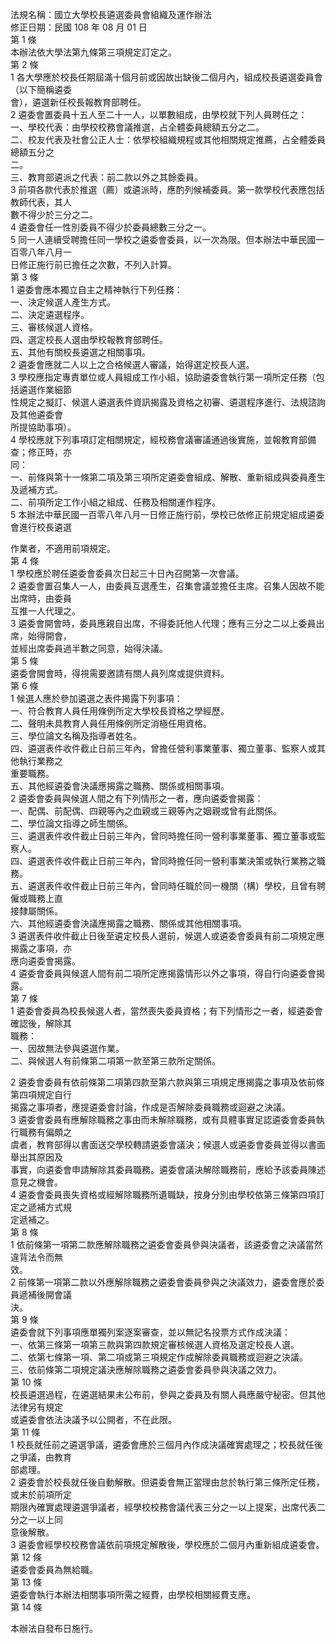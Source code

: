 法規名稱：國立大學校長遴選委員會組織及運作辦法  
修正日期：民國 108 年 08 月 01 日  
第 1 條  
本辦法依大學法第九條第三項規定訂定之。  
第 2 條  
1 各大學應於校長任期屆滿十個月前或因故出缺後二個月內，組成校長遴選委員會（以下簡稱遴委  
會），遴選新任校長報教育部聘任。  
2 遴委會置委員十五人至二十一人，以單數組成，由學校就下列人員聘任之：  
一、學校代表：由學校校務會議推選，占全體委員總額五分之二。  
二、校友代表及社會公正人士：依學校組織規程或其他相關規定推薦，占全體委員總額五分之  
二。  
三、教育部遴派之代表：前二款以外之其餘委員。  
3 前項各款代表於推選（薦）或遴派時，應酌列候補委員。第一款學校代表應包括教師代表，其人  
數不得少於三分之二。  
4 遴委會任一性別委員不得少於委員總數三分之一。  
5 同一人連續受聘擔任同一學校之遴委會委員，以一次為限。但本辦法中華民國一百零八年八月一  
日修正施行前已擔任之次數，不列入計算。  
第 3 條  
1 遴委會應本獨立自主之精神執行下列任務：  
一、決定候選人產生方式。  
二、決定遴選程序。  
三、審核候選人資格。  
四、選定校長人選由學校報教育部聘任。  
五、其他有關校長遴選之相關事項。  
2 遴委會應就二人以上之合格候選人審議，始得選定校長人選。  
3 學校應指定專責單位或人員組成工作小組，協助遴委會執行第一項所定任務（包括遴選作業細節  
性規定之擬訂、候選人遴選表件資訊揭露及資格之初審、遴選程序進行、法規諮詢及其他遴委會  
所提協助事項）。  
4 學校應就下列事項訂定相關規定，經校務會議審議通過後實施，並報教育部備查；修正時，亦  
同：  
一、前條與第十一條第二項及第三項所定遴委會組成、解散、重新組成與委員產生及遞補方式。  
二、前項所定工作小組之組成、任務及相關運作程序。  
5 本辦法中華民國一百零八年八月一日修正施行前，學校已依修正前規定組成遴委會進行校長遴選  


作業者，不適用前項規定。  
第 4 條  
1 學校應於聘任遴委會委員次日起三十日內召開第一次會議。  
2 遴委會置召集人一人，由委員互選產生，召集會議並擔任主席。召集人因故不能出席時，由委員  
互推一人代理之。  
3 遴委會開會時，委員應親自出席，不得委託他人代理；應有三分之二以上委員出席，始得開會，  
並經出席委員過半數之同意，始得決議。  
第 5 條  
遴委會開會時，得視需要邀請有關人員列席或提供資料。  
第 6 條  
1 候選人應於參加遴選之表件揭露下列事項：  
一、符合教育人員任用條例所定大學校長資格之學經歷。  
二、聲明未具教育人員任用條例所定消極任用資格。  
三、學位論文名稱及指導者姓名。  
四、遴選表件收件截止日前三年內，曾擔任營利事業董事、獨立董事、監察人或其他執行業務之  
重要職務。  
五、其他經遴委會決議應揭露之職務、關係或相關事項。  
2 遴委會委員與候選人間之有下列情形之一者，應向遴委會揭露：  
一、配偶、前配偶、四親等內之血親或三親等內之姻親或曾有此關係。  
二、學位論文指導之師生關係。  
三、遴選表件收件截止日前三年內，曾同時擔任同一營利事業董事、獨立董事或監察人。  
四、遴選表件收件截止日前三年內，曾同時擔任同一營利事業決策或執行業務之職務。  
五、遴選表件收件截止日前三年內，曾同時任職於同一機關（構）學校，且曾有聘僱或職務上直  
接隸屬關係。  
六、其他經遴委會決議應揭露之職務、關係或其他相關事項。  
3 遴選表件收件截止日後至遴定校長人選前，候選人或遴委會委員有前二項規定應揭露之事項，亦  
應向遴委會揭露。  
4 遴委會委員與候選人間有前二項所定應揭露情形以外之事項，得自行向遴委會揭露。  
第 7 條  
1 遴委會委員為校長候選人者，當然喪失委員資格；有下列情形之一者，經遴委會確認後，解除其  
職務：  
一、因故無法參與遴選作業。  
二、與候選人有前條第二項第一款至第三款所定關係。  


2 遴委會委員有依前條第二項第四款至第六款與第三項規定應揭露之事項及依前條第四項規定自行  
揭露之事項者，應提遴委會討論，作成是否解除委員職務或迴避之決議。  
3 遴委會委員有應解除職務之事由而未解除職務，或有具體事實足認遴委會委員執行職務有偏頗之  
虞者，教育部得以書面送交學校轉請遴委會議決；候選人或遴委會委員並得以書面舉出其原因及  
事實，向遴委會申請解除其委員職務。遴委會議決解除職務前，應給予該委員陳述意見之機會。  
4 遴委會委員喪失資格或經解除職務所遺職缺，按身分別由學校依第三條第四項訂定之遞補方式規  
定遞補之。  
第 8 條  
1 依前條第一項第二款應解除職務之遴委會委員參與決議者，該遴委會之決議當然違背法令而無  
效。  
2 前條第一項第二款以外應解除職務之遴委會委員參與之決議效力，遴委會應於委員遞補後開會議  
決。  
第 9 條  
遴委會就下列事項應單獨列案逐案審查，並以無記名投票方式作成決議：  
一、依第三條第一項第三款與第四款規定審核候選人資格及選定校長人選。  
二、依第七條第一項、第二項或第三項規定作成解除委員職務或迴避之決議。  
三、依前條第二項規定議決應解除職務之遴委會委員參與決議之效力。  
第 10 條  
校長遴選過程，在遴選結果未公布前，參與之委員及有關人員應嚴守秘密。但其他法律另有規定  
或遴委會依法決議予以公開者，不在此限。  
第 11 條  
1 校長就任前之遴選爭議，遴委會應於三個月內作成決議確實處理之；校長就任後之爭議，由教育  
部處理。  
2 遴委會於校長就任後自動解散。但遴委會無正當理由怠於執行第三條所定任務，或未於前項所定  
期限內確實處理遴選爭議者，經學校校務會議代表三分之一以上提案，出席代表二分之一以上同  
意後解散。  
3 遴委會經學校校務會議依前項規定解散後，學校應於二個月內重新組成遴委會。  
第 12 條  
遴委會委員為無給職。  
第 13 條  
遴委會執行本辦法相關事項所需之經費，由學校相關經費支應。  
第 14 條  


本辦法自發布日施行。  


